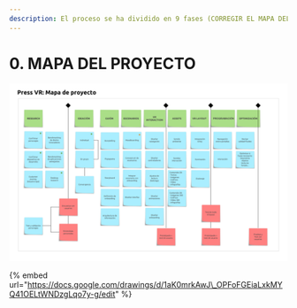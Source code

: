 ```yaml
---
description: El proceso se ha dividido en 9 fases (CORREGIR EL MAPA DEL PROYECTO)
---
```


# 0. MAPA DEL PROYECTO

![](../.gitbook/assets/04_press-vr-mapa-de-proyecto.png)

{% embed url="https://docs.google.com/drawings/d/1aK0mrkAwJ\_OPFoFGEiaLxkMYQ41OELtWNDzgLqo7y-g/edit" %}

